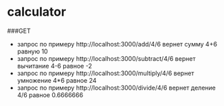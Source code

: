 # calculator

###GET
- запрос по примеру http://localhost:3000/add/4/6 вернет сумму 4+6 равную 10
- запрос по примеру http://localhost:3000/subtract/4/6 вернет вычитание 4-6 равное -2
- запрос по примеру http://localhost:3000/multiply/4/6 вернет умножение 4*6 равное 24
- запрос по примеру http://localhost:3000/divide/4/6 вернет деление 4/6 равное 0.6666666
